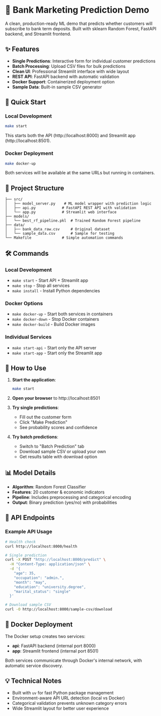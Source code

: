 # 🏦 Bank Marketing Prediction Demo

A clean, production-ready ML demo that predicts whether customers will subscribe to bank term deposits. Built with sklearn Random Forest, FastAPI backend, and Streamlit frontend.

## ✨ Features

- **Single Predictions**: Interactive form for individual customer predictions
- **Batch Processing**: Upload CSV files for bulk predictions
- **Clean UI**: Professional Streamlit interface with wide layout
- **REST API**: FastAPI backend with automatic validation
- **Docker Support**: Containerized deployment option
- **Sample Data**: Built-in sample CSV generator

## 🚀 Quick Start

### Local Development
```bash
make start
```

This starts both the API (http://localhost:8000) and Streamlit app (http://localhost:8501).

### Docker Deployment
```bash
make docker-up
```

Both services will be available at the same URLs but running in containers.

## 📁 Project Structure

```
├── src/
│   ├── model_server.py    # ML model wrapper with prediction logic
│   ├── api.py            # FastAPI REST API with validation
│   └── app.py            # Streamlit web interface
├── models/
│   └── best_rf_pipeline.pkl  # Trained Random Forest pipeline
├── data/
│   ├── bank_data_raw.csv     # Original dataset
│   └── sample_data.csv       # Sample for testing
└── Makefile              # Simple automation commands
```

## 🛠️ Commands

### Local Development
- `make start` - Start API + Streamlit app
- `make stop` - Stop all services  
- `make install` - Install Python dependencies

### Docker Options
- `make docker-up` - Start both services in containers
- `make docker-down` - Stop Docker containers
- `make docker-build` - Build Docker images

### Individual Services
- `make start-api` - Start only the API server
- `make start-app` - Start only the Streamlit app

## 🧪 How to Use

1. **Start the application**:
   ```bash
   make start
   ```

2. **Open your browser** to http://localhost:8501

3. **Try single predictions**:
   - Fill out the customer form
   - Click "Make Prediction"
   - See probability scores and confidence

4. **Try batch predictions**:
   - Switch to "Batch Prediction" tab
   - Download sample CSV or upload your own
   - Get results table with download option

## 📊 Model Details

- **Algorithm**: Random Forest Classifier
- **Features**: 20 customer & economic indicators
- **Pipeline**: Includes preprocessing and categorical encoding
- **Output**: Binary prediction (yes/no) with probabilities

## 🔌 API Endpoints

### Example API Usage

```bash
# Health check
curl http://localhost:8000/health

# Single prediction
curl -X POST "http://localhost:8000/predict" \
  -H "Content-Type: application/json" \
  -d '{
    "age": 35,
    "occupation": "admin.",
    "month": "may",
    "education": "university.degree",
    "marital_status": "single"
  }'

# Download sample CSV
curl -O http://localhost:8000/sample-csv/download
```

## 🐳 Docker Deployment

The Docker setup creates two services:
- **api**: FastAPI backend (internal port 8000)
- **app**: Streamlit frontend (internal port 8501)

Both services communicate through Docker's internal network, with automatic service discovery.

## 💡 Technical Notes

- Built with `uv` for fast Python package management
- Environment-aware API URL detection (local vs Docker)
- Categorical validation prevents unknown category errors
- Wide Streamlit layout for better user experience
